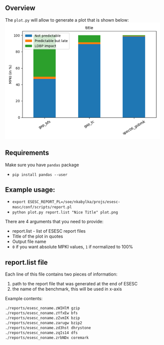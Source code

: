 ## Overview
The `plot.py` will allow to generate a plot that is shown below:
![](https://github.com/kabylkas/esesc-plot-scripts/blob/master/mpki_comp/pl_st.png?raw=true)

## Requirements
Make sure you have `pandas` package

* `pip install pandas --user`

## Example usage:
* `export ESESC_REPORT_PL=/soe/nkabylka/projs/esesc-masc/conf/scripts/report.pl`
* `python plot.py report.list "Nice Title" plot.png`

There are 4 arguments that you need to provide:
* report.list - list of ESESC report files
* Title of the plot in quotes
* Output file name
* `0` if you want absolute MPKI values, `1` if normalized to 100%

## report.list file
Each line of this file contains two pieces of information:
1. path to the report file that was generated at the end of ESESC 
2. the name of the benchmark, this will be used in x-axis

Example contents:
```
./reports/esesc_noname.zWIHlM gzip
./reports/esesc_noname.zYfxEw bfs
./reports/esesc_noname.zZvmIK bzip
./reports/esesc_noname.zarugw bzip2
./reports/esesc_noname.zd3hst dhrystone
./reports/esesc_noname.zqIs14 dfs
./reports/esesc_noname.zrbNDx coremark
```
